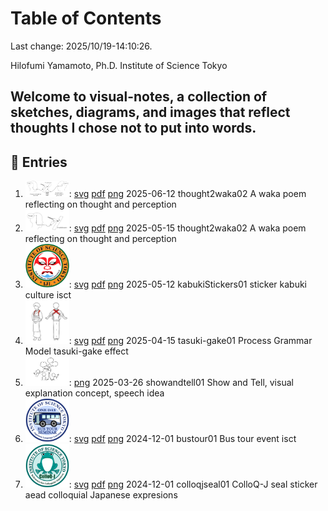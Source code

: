 # Table of Contents

Last change: 2025/10/19-14:10:26.

Hilofumi Yamamoto, Ph.D. Institute of Science Tokyo

Welcome to visual-notes, a collection of sketches, diagrams, and images that reflect thoughts I chose not to put into words.
---

## 📅 Entries

<prettier-ignore>

1. <img src="./images/thought2waka02.png" alt="thought2waka02" width="70">:
   [svg](./images/thought2waka02.svg)
   [pdf](./images/thought2waka02.pdf)
   [png](./images/thought2waka02.png)
   2025-06-12 thought2waka02
   A waka poem reflecting on thought and perception
1. <img src="./images/thought2waka01.png" alt="thought2waka01" width="70">:
   [svg](./images/thought2waka01.svg)
   [pdf](./images/thought2waka01.pdf)
   [png](./images/thought2waka01.png)
   2025-05-15 thought2waka02
   A waka poem reflecting on thought and perception
1. <img src="./images/kabukiStickers01.png" alt="kabukiStickers01" width="70">:
   [svg](./images/kabukiStickers01.svg)
   [pdf](./images/kabukiStickers01.pdf)
   [png](./images/kabukiStickers01.png)
   2025-05-12 kabukiStickers01 
   sticker kabuki culture isct 
1. <img src="./images/tasuki-gake01.png" alt="tasuki-gake01" width="70">:
   [svg](./images/tasuki-gake01.svg)
   [pdf](./images/tasuki-gake01.pdf)
   [png](./images/tasuki-gake01.png)
   2025-04-15 tasuki-gake01 Process Grammar Model tasuki-gake effect 
1.  <img src="./images/showandtell01.png" alt="showandtell01" width="70">:
   [png](./images/showandtell01.png)
   2025-03-26 showandtell01
   Show and Tell, visual explanation concept, speech idea
1. <img src="./images/bustour01.png" alt="bustour01" width="70">:
   [svg](./images/bustour01.svg)
   [pdf](./images/bustour01.pdf)
   [png](./images/bustour01.png)
   2024-12-01 bustour01
    Bus tour event isct
1. <img src="./images/colloqjseal01.png" alt="colloqjseal01" width="70">:
    [svg](./images/colloqjseal01.svg)
    [pdf](./images/colloqjseal01.pdf)
    [png](./images/colloqjseal01.png)
    2024-12-01 colloqjseal01
    ColloQ-J seal sticker aead colloquial Japanese expresions


